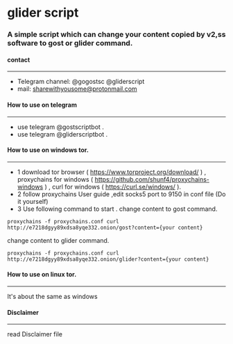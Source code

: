 glider script
======
### A simple script which can change your content copied by v2,ss software to gost or glider command.

#### contact
------
* Telegram channel: @gogostsc @gliderscript 
* mail: sharewithyousome@protonmail.com

#### How to use on telegram
------
* use telegram @gostscriptbot . 
* use telegram @gliderscriptbot . 

#### How to use on windows tor.
------
* 1 download tor browser ( https://www.torproject.org/download/ ) , proxychains for windows ( https://github.com/shunf4/proxychains-windows ) , curl for windows ( https://curl.se/windows/ ).
* 2 follow proxychains User guide ,edit socks5 port to 9150 in conf file (Do it yourself)
* 3 Use following command to start .
change content to gost command.
``` 
proxychains -f proxychains.conf curl http://e7218dgyy89xdsa8yqe332.onion/gost?content={your content}
```
change content to glider command.
``` 
proxychains -f proxychains.conf curl http://e7218dgyy89xdsa8yqe332.onion/glider?content={your content}
```

#### How to use on linux tor.
------
It's about the same as windows

#### Disclaimer
------
read Disclaimer file
